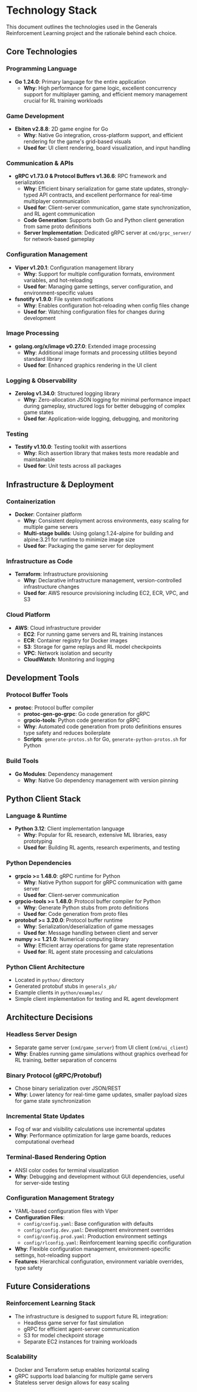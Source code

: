 # Technology Stack

This document outlines the technologies used in the Generals Reinforcement Learning project and the rationale behind each choice.

## Core Technologies

### Programming Language
- **Go 1.24.0**: Primary language for the entire application
  - **Why**: High performance for game logic, excellent concurrency support for multiplayer gaming, and efficient memory management crucial for RL training workloads

### Game Development
- **Ebiten v2.8.8**: 2D game engine for Go
  - **Why**: Native Go integration, cross-platform support, and efficient rendering for the game's grid-based visuals
  - **Used for**: UI client rendering, board visualization, and input handling

### Communication & APIs
- **gRPC v1.73.0 & Protocol Buffers v1.36.6**: RPC framework and serialization
  - **Why**: Efficient binary serialization for game state updates, strongly-typed API contracts, and excellent performance for real-time multiplayer communication
  - **Used for**: Client-server communication, game state synchronization, and RL agent communication
  - **Code Generation**: Supports both Go and Python client generation from same proto definitions
  - **Server Implementation**: Dedicated gRPC server at `cmd/grpc_server/` for network-based gameplay

### Configuration Management
- **Viper v1.20.1**: Configuration management library
  - **Why**: Support for multiple configuration formats, environment variables, and hot-reloading
  - **Used for**: Managing game settings, server configuration, and environment-specific values
- **fsnotify v1.9.0**: File system notifications
  - **Why**: Enables configuration hot-reloading when config files change
  - **Used for**: Watching configuration files for changes during development

### Image Processing
- **golang.org/x/image v0.27.0**: Extended image processing
  - **Why**: Additional image formats and processing utilities beyond standard library
  - **Used for**: Enhanced graphics rendering in the UI client

### Logging & Observability
- **Zerolog v1.34.0**: Structured logging library
  - **Why**: Zero-allocation JSON logging for minimal performance impact during gameplay, structured logs for better debugging of complex game states
  - **Used for**: Application-wide logging, debugging, and monitoring

### Testing
- **Testify v1.10.0**: Testing toolkit with assertions
  - **Why**: Rich assertion library that makes tests more readable and maintainable
  - **Used for**: Unit tests across all packages

## Infrastructure & Deployment

### Containerization
- **Docker**: Container platform
  - **Why**: Consistent deployment across environments, easy scaling for multiple game servers
  - **Multi-stage builds**: Using golang:1.24-alpine for building and alpine:3.21 for runtime to minimize image size
  - **Used for**: Packaging the game server for deployment

### Infrastructure as Code
- **Terraform**: Infrastructure provisioning
  - **Why**: Declarative infrastructure management, version-controlled infrastructure changes
  - **Used for**: AWS resource provisioning including EC2, ECR, VPC, and S3

### Cloud Platform
- **AWS**: Cloud infrastructure provider
  - **EC2**: For running game servers and RL training instances
  - **ECR**: Container registry for Docker images
  - **S3**: Storage for game replays and RL model checkpoints
  - **VPC**: Network isolation and security
  - **CloudWatch**: Monitoring and logging

## Development Tools

### Protocol Buffer Tools
- **protoc**: Protocol buffer compiler
  - **protoc-gen-go-grpc**: Go code generation for gRPC
  - **grpcio-tools**: Python code generation for gRPC
  - **Why**: Automated code generation from proto definitions ensures type safety and reduces boilerplate
  - **Scripts**: `generate-protos.sh` for Go, `generate-python-protos.sh` for Python

### Build Tools
- **Go Modules**: Dependency management
  - **Why**: Native Go dependency management with version pinning

## Python Client Stack

### Language & Runtime
- **Python 3.12**: Client implementation language
  - **Why**: Popular for RL research, extensive ML libraries, easy prototyping
  - **Used for**: Building RL agents, research experiments, and testing

### Python Dependencies
- **grpcio >= 1.48.0**: gRPC runtime for Python
  - **Why**: Native Python support for gRPC communication with game server
  - **Used for**: Client-server communication
- **grpcio-tools >= 1.48.0**: Protocol buffer compiler for Python
  - **Why**: Generate Python stubs from proto definitions
  - **Used for**: Code generation from proto files
- **protobuf >= 3.20.0**: Protocol buffer runtime
  - **Why**: Serialization/deserialization of game messages
  - **Used for**: Message handling between client and server
- **numpy >= 1.21.0**: Numerical computing library
  - **Why**: Efficient array operations for game state representation
  - **Used for**: RL agent state processing and calculations

### Python Client Architecture
- Located in `python/` directory
- Generated protobuf stubs in `generals_pb/`
- Example clients in `python/examples/`
- Simple client implementation for testing and RL agent development

## Architecture Decisions

### Headless Server Design
- Separate game server (`cmd/game_server`) from UI client (`cmd/ui_client`)
- **Why**: Enables running game simulations without graphics overhead for RL training, better separation of concerns

### Binary Protocol (gRPC/Protobuf)
- Chose binary serialization over JSON/REST
- **Why**: Lower latency for real-time game updates, smaller payload sizes for game state synchronization

### Incremental State Updates
- Fog of war and visibility calculations use incremental updates
- **Why**: Performance optimization for large game boards, reduces computational overhead

### Terminal-Based Rendering Option
- ANSI color codes for terminal visualization
- **Why**: Debugging and development without GUI dependencies, useful for server-side testing

### Configuration Management Strategy
- YAML-based configuration files with Viper
- **Configuration Files**:
  - `config/config.yaml`: Base configuration with defaults
  - `config/config.dev.yaml`: Development environment overrides
  - `config/config.prod.yaml`: Production environment settings
  - `config/rlconfig.yaml`: Reinforcement learning specific configuration
- **Why**: Flexible configuration management, environment-specific settings, hot-reloading support
- **Features**: Hierarchical configuration, environment variable overrides, type safety

## Future Considerations

### Reinforcement Learning Stack
- The infrastructure is designed to support future RL integration:
  - Headless game server for fast simulation
  - gRPC for efficient agent-server communication
  - S3 for model checkpoint storage
  - Separate EC2 instances for training workloads

### Scalability
- Docker and Terraform setup enables horizontal scaling
- gRPC supports load balancing for multiple game servers
- Stateless server design allows for easy scaling